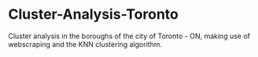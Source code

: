 # Cluster-Analysis-Toronto

Cluster analysis in the boroughs of the city of Toronto - ON, making use of webscraping and the KNN clustering algorithm.
